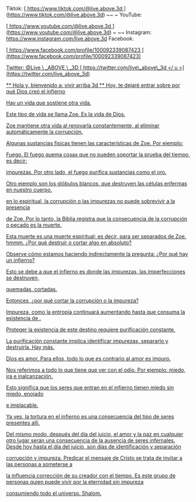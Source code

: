 Tiktok:
[<u> https://www.tiktok.com/@live.above.3d </u>] (https://www.tiktok.com/@live.above.3d) ~~ ~ YouTube:

[<u> https://www.youtube.com/@live.above.3d </u>] (https://www.youtube.com/@live.above.3d) ~ ~~ Instagram: <https://www.instagram.com/live.above.3d>
Facebook:

[<u> https://www.facebook.com/profile/100092339087423 </US> ] (https://www.facebook.com/profile/100092339087423)

Twitter: @Live \ _ABOVE \ _3D
[<U> https://twitter.com/live\_above\_3d </ u >] (https://twitter.com/live_above_3d)

** Hola y, bienvenido a: vivir arriba 3d **
Hoy, te dejaré entrar sobre por qué Dios creó el infierno

Hay un vida que sostiene otra vida.

Este tipo de vida se llama Zoe. Es la vida de Dios.

Zoe mantiene otra vida al renovarla constantemente, al eliminar automáticamente la corrupción.

Algunas sustancias físicas tienen las características de Zoe. Por ejemplo:

Fuego.
El fuego quema cosas que no pueden soportar la prueba del tiempo, es decir:

impurezas.
Por otro lado, el fuego purifica sustancias como el oro.

Otro ejemplo son los glóbulos blancos, que destruyen las células enfermas en
nuestro cuerpo.

en lo espiritual, la corrupción o las impurezas no puede sobrevivir a la presencia

de Zoe. Por lo tanto, la Biblia registra que la consecuencia de la corrupción o
pecado es la muerte.

Esta muerte es una muerte espiritual; es decir, para ser separados de Zoe.
hmmm.
¿Por qué destruir o cortar algo en absoluto?

Observe cómo estamos haciendo indirectamente la pregunta: ¿Por qué hay un infierno?

Esto se debe a que el infierno es donde las impurezas, las imperfecciones se destruyen,

quemadas, cortadas.

Entonces, ¿por qué cortar la corrupción o la impureza?

Impureza, como la entropía continuará aumentando hasta que consuma la existencia de
.

Proteger la existencia de este destino requiere purificación constante.

La purificación constante implica identificar impurezas, separarlo y destruirla.
Hay más.

Dios es amor. Para ellos, todo lo que es contrario al amor es impuro.

Nos referimos a todo lo que tiene que ver con el odio. Por ejemplo: miedo, ira
e inalcanzación.

Esto significa que los seres que entran en el infierno tienen miedo sin miedo, enojado

e implacable.

Ya ves, la tortura en el infierno es una consecuencia del tipo de seres
presentes allí.

Del mismo modo, después del día del juicio, el amor y la paz en cualquier otro lugar serán una consecuencia de la ausencia de seres infernales.
Desde hoy hasta el día del juicio, son días de identificación y separación

corrupción y impureza.
Predicar el mensaje de Cristo se trata de invitar a las personas a someterse a

la influencia corrección de su creador con el tiempo.
Es este grupo de personas quien puede vivir por la eternidad sin impureza

consumiendo todo el universo.
Shalom.


